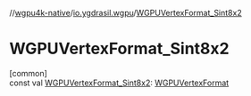 //[wgpu4k-native](../../index.md)/[io.ygdrasil.wgpu](index.md)/[WGPUVertexFormat_Sint8x2](-w-g-p-u-vertex-format_-sint8x2.md)

# WGPUVertexFormat_Sint8x2

[common]\
const val [WGPUVertexFormat_Sint8x2](-w-g-p-u-vertex-format_-sint8x2.md): [WGPUVertexFormat](-w-g-p-u-vertex-format/index.md)